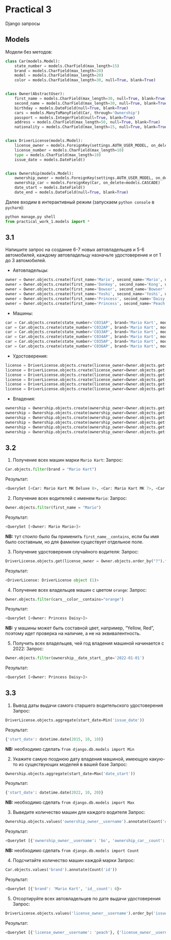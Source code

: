 # Practical 3

Django запросы

## Models

Модели без методов:
``` python
class Car(models.Model):
    state_number = models.CharField(max_length=15)
    brand = models.CharField(max_length=20)
    model = models.CharField(max_length=20)
    color = models.CharField(max_length=30, null=True, blank=True)


class Owner(AbstractUser):
    first_name = models.CharField(max_length=30, null=True, blank=True)
    second_name = models.CharField(max_length=30, null=True, blank=True)
    birthday = models.DateField(null=True, blank=True)
    cars = models.ManyToManyField(Car, through='Ownership')
    passport = models.IntegerField(null=True, blank=True)
    address = models.CharField(max_length=50, null=True, blank=True)
    nationality = models.CharField(max_length=15, null=True, blank=True)


class DriverLicense(models.Model):
    license_owner = models.ForeignKey(settings.AUTH_USER_MODEL, on_delete=models.CASCADE)
    license_number = models.CharField(max_length=10)
    type = models.CharField(max_length=10)
    issue_date = models.DateField()


class Ownership(models.Model):
    ownership_owner = models.ForeignKey(settings.AUTH_USER_MODEL, on_delete=models.CASCADE)
    ownership_car = models.ForeignKey(Car, on_delete=models.CASCADE)
    date_start = models.DateField()
    date_end = models.DateField(null=True, blank=True)
```

Далее входим в интерактивный режим (запускаем `python console` в `pycharm`): 
``` python
python manage.py shell
from practical_work_1.models import *
```

## 3.1

Напишите запрос на создание 6-7 новых автовладельцев и 5-6 автомобилей, каждому автовладельцу назначьте удостоверение и от 1 до 3 автомобилей.

- Автовладельцы:
``` python
owner = Owner.objects.create(first_name='Mario', second_name='Mario', username='supermario', password='superpassword1')
owner = Owner.objects.create(first_name='Donkey', second_name='Kong', username='koong', password='superpassword2')
owner = Owner.objects.create(first_name='Bowser', second_name='Bowser', username='bo', password='superpassword3')
owner = Owner.objects.create(first_name='Yoshi', second_name='Yoshi', username='yoyo', password='superpassword4')
owner = Owner.objects.create(first_name='Princess', second_name='Daisy', username='daisy', password='superpassword5')
owner = Owner.objects.create(first_name='Princess', second_name='Peach', username='peach', password='superpassword6')
```

- Машины:
``` python
car = Car.objects.create(state_number='C031AP', brand='Mario Kart', model='MK Deluxe 8', color='red')
car = Car.objects.create(state_number='C032AP', brand='Mario Kart', model='MK 7', color='blue')
car = Car.objects.create(state_number='C033AP', brand='Mario Kart', model='MK 8', color='red')
car = Car.objects.create(state_number='C034AP', brand='Mario Kart', model='MK 8', color='green')
car = Car.objects.create(state_number='C035AP', brand='Mario Kart', model='MK DS', color='orange')
car = Car.objects.create(state_number='C036AP', brand='Mario Kart', model='MK 64', color='pink')
```

- Удостоверения:
``` python
license = DriverLicense.objects.create(license_owner=Owner.objects.get(username='supermario'), license_number='PW3001', type='MK', issue_date='2020-10-10')
license = DriverLicense.objects.create(license_owner=Owner.objects.get(username='koong'), license_number='PW3002', type='MK', issue_date='2019-10-10')
license = DriverLicense.objects.create(license_owner=Owner.objects.get(username='bo'), license_number='PW3003', type='MK', issue_date='2018-10-10')
license = DriverLicense.objects.create(license_owner=Owner.objects.get(username='yoyo'), license_number='PW3004', type='MK', issue_date='2017-10-10')
license = DriverLicense.objects.create(license_owner=Owner.objects.get(username='daisy'), license_number='PW3005', type='MK', issue_date='2016-10-10')
license = DriverLicense.objects.create(license_owner=Owner.objects.get(username='peach'), license_number='PW3006', type='MK', issue_date='2015-10-10')
```

- Владения:
``` python
ownership = Ownership.objects.create(ownership_owner=Owner.objects.get(username='supermario'), ownership_car=Car.objects.get(id=11), date_start='2021-10-10')
ownership = Ownership.objects.create(ownership_owner=Owner.objects.get(username='koong'), ownership_car=Car.objects.get(id=12), date_start='2021-10-10')
ownership = Ownership.objects.create(ownership_owner=Owner.objects.get(username='bo'), ownership_car=Car.objects.get(id=13), date_start='2021-10-10')
ownership = Ownership.objects.create(ownership_owner=Owner.objects.get(username='yoyo'), ownership_car=Car.objects.get(id=14), date_start='2021-10-10')
ownership = Ownership.objects.create(ownership_owner=Owner.objects.get(username='daisy'), ownership_car=Car.objects.get(id=15), date_start='2022-10-10')
ownership = Ownership.objects.create(ownership_owner=Owner.objects.get(username='peach'), ownership_car=Car.objects.get(id=16), date_start='2021-10-10')
```

## 3.2
1. Получение всех машин марки `Mario Kart`:
Запрос:
``` python
Car.objects.filter(brand = "Mario Kart")
```
Результат:
``` python
<QuerySet [<Car: Mario Kart MK Deluxe 8>, <Car: Mario Kart MK 7>, <Car: Mario Kart MK 8>, <Car: Mario Kart MK 8>, <Car: Mario Kart MK DS>, <Car: Mario Kart MK 64>]>
```

2. Получение всех водителей с именем `Mario`:
Запрос:
``` python
Owner.objects.filter(first_name = "Mario")
```
Результат:
``` python
<QuerySet [<Owner: Mario Mario>]>
```
**NB:** тут стоило было бы применить `first_name__contains`, если бы имя было составным, но для фамилии существует отдельное поле.

3. Получение удостоверения случайного водителя:
Запрос:
``` python
DriverLicense.objects.get(license_owner = Owner.objects.order_by("?").first().id)
```
Результат:
``` python
<DriverLicense: DriverLicense object (1)>
```

4. Получение всех владельцев машин с цветом `orange`:
Запрос:
``` python
Owner.objects.filter(cars__color__contains="orange")
```
Результат:
``` python
<QuerySet [<Owner: Princess Daisy>]>
```
**NB:** у машины может быть составной цвет, например, “Yellow, Red”, поэтому идет проверка на наличие, а не на эквивалентность.

5. Получить всех владельцев, чей год владения машиной начинается с 2022:
Запрос:
``` python
Owner.objects.filter(ownership__date_start__gte='2022-01-01')
```
Результат:
``` python
<QuerySet [<Owner: Princess Daisy>]>
```

## 3.3
1. Вывод даты выдачи самого старшего водительского удостоверения
Запрос:
``` python
DriverLicense.objects.aggregate(start_date=Min('issue_date'))
```
Результат:
``` python
{'start_date': datetime.date(2015, 10, 10)}
```
**NB:** необходимо сделать `from django.db.models import Min`

2. Укажите самую позднюю дату владения машиной, имеющую какую-то из существующих моделей в вашей базе
Запрос:
``` python
Ownership.objects.aggregate(start_date=Max('date_start'))
```
Результат:
``` python
{'start_date': datetime.date(2022, 10, 20)}
```
**NB:** необходимо сделать `from django.db.models import Max`

3. Выведите количество машин для каждого водителя
Запрос:
``` python
Ownership.objects.values('ownership_owner__username').annotate(Count('ownership_car'))
```
Результат:
``` python
<QuerySet [{'ownership_owner__username': 'bo', 'ownership_car__count': 1}, {'ownership_owner__username': 'daisy', 'ownership_car__count': 1}, {'ownership_owner__username': 'koong', 'ownership_car__count': 1}, {'ownership_owner__username': 'peach', 'ownership_car__count': 1}, {'ownership_owner__username': 'supermario', 'ownership_car__count': 1}, {'ownership_owner__username': 'yoy', 'ownership_car__count': 1}]>
```
**NB:** необходимо сделать `from django.db.models import Count`

4. Подсчитайте количество машин каждой марки
Запрос:
``` python
Car.objects.values('brand').annotate(Count('id'))
```
Результат:
``` python
<QuerySet [{'brand': 'Mario Kart', 'id__count': 6}>
```

5. Отсортируйте всех автовладельцев по дате выдачи удостоверения 
Запрос:
``` python
DriverLicense.objects.values('license_owner__username').order_by('issue_date')
```
Результат:
``` python
<QuerySet [{'license_owner__username': 'peach'}, {'license_owner__username': 'daisy'}, {'license_owner__username': 'yoyo'}, {'license_owner__username': 'bo'}, {'license_owner__username': 'koong'}, {'license_owner__username': 'supermario'}]>
```